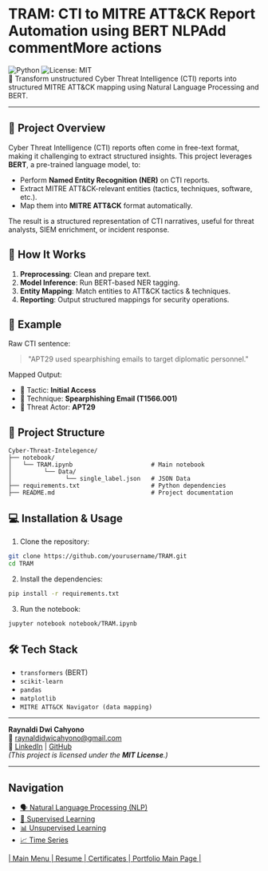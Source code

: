 # TRAM: CTI to MITRE ATT&CK Report Automation using BERT NLPAdd commentMore actions
![Python](https://img.shields.io/badge/Python-3.10-blue.svg)
![License: MIT](https://img.shields.io/badge/License-MIT-green.svg)  
📌 Transform unstructured Cyber Threat Intelligence (CTI) reports into structured MITRE ATT&CK mapping using Natural Language Processing and BERT.

---

## 🧠 Project Overview
Cyber Threat Intelligence (CTI) reports often come in free-text format, making it challenging to extract structured insights. This project leverages **BERT**, a pre-trained language model, to:

- Perform **Named Entity Recognition (NER)** on CTI reports.
- Extract MITRE ATT&CK-relevant entities (tactics, techniques, software, etc.).
- Map them into **MITRE ATT&CK** format automatically.

The result is a structured representation of CTI narratives, useful for threat analysts, SIEM enrichment, or incident response.

## 🚀 How It Works
1. **Preprocessing**: Clean and prepare text.
2. **Model Inference**: Run BERT-based NER tagging.
3. **Entity Mapping**: Match entities to ATT&CK tactics & techniques.
4. **Reporting**: Output structured mappings for security operations.

## 📌 Example
Raw CTI sentence:
> "APT29 used spearphishing emails to target diplomatic personnel."

Mapped Output:
- 🎯 Tactic: **Initial Access**
- 🔧 Technique: **Spearphishing Email (T1566.001)**
- 🧩 Threat Actor: **APT29**

## 📂 Project Structure
```
Cyber-Threat-Intelegence/
├── notebook/
│   └── TRAM.ipynb                      # Main notebook
│         └── Data/         
│               └── single_label.json   # JSON Data
├── requirements.txt                    # Python dependencies
├── README.md                           # Project documentation
```

## 💻 Installation & Usage
1. Clone the repository:
```bash
git clone https://github.com/yourusername/TRAM.git
cd TRAM
```

2. Install the dependencies:
```bash
pip install -r requirements.txt
```

3. Run the notebook:
```bash
jupyter notebook notebook/TRAM.ipynb
```

## 🛠️ Tech Stack

- `transformers` (BERT)
- `scikit-learn`
- `pandas`
- `matplotlib`
- `MITRE ATT&CK Navigator (data mapping)`

---

**Raynaldi Dwi Cahyono**  
📧 raynaldidwicahyono@gmail.com  
🔗 [LinkedIn](https://linkedin.com/in/raynaldidc) | [GitHub](https://github.com/Raynaldi-DC)  
_(This project is licensed under the **MIT License**.)_

---

## Navigation
- [🗣️ Natural Language Processing (NLP)](https://github.com/Raynaldi-DC/Natural-Language-Processing)  
- [🧠 Supervised Learning](https://github.com/Raynaldi-DC/Supervised-Learning)  
- [📊 Unsupervised Learning](https://github.com/Raynaldi-DC/Unsupervised-Learning)  
- [📈 Time Series](https://github.com/Raynaldi-DC/Time-Series)   

[| Main Menu ](https://github.com/Raynaldi-DC)[| Resume ](https://github.com/Raynaldi-DC/Resume)[| Certificates ](https://github.com/Raynaldi-DC/Certificates)[| Portfolio Main Page |](https://github.com/Raynaldi-DC/Portofolio)
